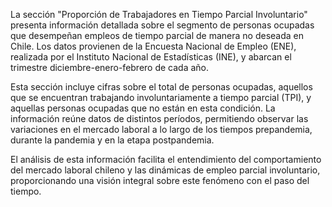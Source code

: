 La sección "Proporción de Trabajadores en Tiempo Parcial Involuntario" presenta información detallada sobre el segmento de personas ocupadas que desempeñan empleos de tiempo parcial de manera no deseada en Chile. Los datos provienen de la Encuesta Nacional de Empleo (ENE), realizada por el Instituto Nacional de Estadísticas (INE), y abarcan el trimestre diciembre-enero-febrero de cada año.

Esta sección incluye cifras sobre el total de personas ocupadas, aquellos que se encuentran trabajando involuntariamente a tiempo parcial (TPI), y aquellas personas ocupadas que no están en esta condición. La información reúne datos de distintos períodos, permitiendo observar las variaciones en el mercado laboral a lo largo de los tiempos prepandemia, durante la pandemia y en la etapa postpandemia.

El análisis de esta información facilita el entendimiento del comportamiento del mercado laboral chileno y las dinámicas de empleo parcial involuntario, proporcionando una visión integral sobre este fenómeno con el paso del tiempo.
